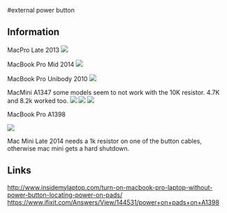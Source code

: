 #external power button

## Information
MacPro Late 2013
![](https://raw.githubusercontent.com/antimodular/external-power-button/master/power_button_macpro_late2013_b.jpg)

MacBook Pro Mid 2014
![](https://raw.githubusercontent.com/antimodular/external-power-button/master/power_button_macbookpro_mid2014.jpeg)

MacBook Pro Unibody 2010
![](https://raw.githubusercontent.com/antimodular/external-power-button/master/power_button_macbookpro_unibody_2010.jpeg)

MacMini A1347
some models seem to not work with the 10K resistor. 4.7K and 8.2k worked too.
![](https://github.com/antimodular/external-power-button/blob/master/mac_mini_A1347.jpg)
![](https://github.com/antimodular/external-power-button/blob/master/mac_mini_A1347_2.jpg)
![](https://github.com/antimodular/external-power-button/blob/master/mac_mini_A1347_3.jpg)

MacBook Pro A1398

![](https://github.com/antimodular/external-power-button/blob/master/MBP_A1398.jpeg)

Mac Mini Late 2014
needs a 1k resistor on one of the button cables, otherwise mac mini gets a hard shutdown.
## Links
<http://www.insidemylaptop.com/turn-on-macbook-pro-laptop-without-power-button-locating-power-on-pads/>
<https://www.ifixit.com/Answers/View/144531/power+on+pads+on+A1398>
